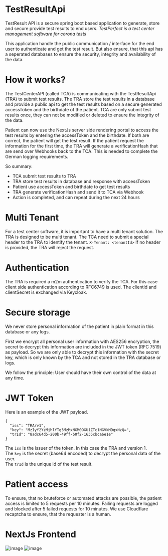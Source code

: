 # TestResultApi

TestResult API is a secure spring boot based application to generate, store and secure provide test results to end
users.
*TestPerfect is a test center management software for corona tests*

This application handle the public communication / interface for the end user to
authenticate and get the test result. But also ensure, that this api has a seperated databases to ensure
the security, integrity and availability of the data.

# How it works?

The TestCenterAPI (called TCA) is communicating with the TestResultApi (TRA) to submit test results. The TRA store the
test results in a database and provide a public api to get the test results based on a secure generated accessToken and
the birthdate of
the patient. TCA are only submit test results once, they can not be modified or deleted to ensure the integrity of the data.

Patient can now use the NextJs server side rendering portal to access the test results by entering the accessToken and
the birthdate.
If both are correct, the patient will get the test result. If the patient request the information for the first time,
the TRA will generate
a verificationHash that are send over Webhooks back to the TCA. This is needed to complete the German logging
requirements.

So summary:

* TCA submit test results to TRA
* TRA store test results in database and response with accessToken
* Patient use accessToken and birthdate to get test results
* TRA generate verificationHash and send it to TCA via Webhook
* Action is completed, and can repeat during the next 24 hours

# Multi Tenant

For a test center software, it is important to have a multi tenant solution. The TRA is designed to be multi tenant.
The TCA need to submit a special header to the TRA to identify the tenant.
`X-Tenant: <tenantId>`
If no header is provided, the TRA will reject the request.

# Authentication

The TRA is required a m2m authentication to verify the TCA. For this case client side authentication according to
RFC6749 is used.
The clientId and clientSecret is exchanged via Keycloak.

# Secure storage
We never store personal information of the patient in plain format in this database or any logs. 

First we encrypt all personal user information with AES256 encryption, the secret to decrypt this information are included in the JWT token (RFC 7519) as payload.
So we are only able to decrypt this information with the secret key, which is only known by the TCA and not 
stored in the TRA database or logs.

We follow the principle: User should have their own control of the data at any time.

# JWT Token

Here is an example of the JWT payload.
```
{
  "iss": "TRA/v1",
  "key": "MzIyY2YzMjhlYTg3MzMxNGM0OGU1ZTc1NGVkMDgxNzQ=",
  "trId": "8adc64d5-200b-49ff-b0f2-1635cbca6e1e"
}
```

The `iss` is the issuer of the token. In this case the TRA and version 1.<br/>
The `key` is the secret (base64 encoded) to decrypt the personal data of the user.<br/>
The `trId` is the unique id of the test result.


# Patient access

To ensure, that no bruteforce or automated attacks are possible, the patient access is limited to 5 requests per 10
minutes.
Failing requests are logged and blocked after 5 failed requests for 10 minutes.
We use Cloudflare recaptcha to ensure, that the requester is a human.

# NextJs Frontend

![image](https://user-images.githubusercontent.com/25115243/201415255-34ee218b-269d-40d6-b4b2-b83dcfe30122.png)
![image](https://user-images.githubusercontent.com/25115243/201482242-de516b67-4a2d-422b-a2ff-2e1a2fc41be4.png)

